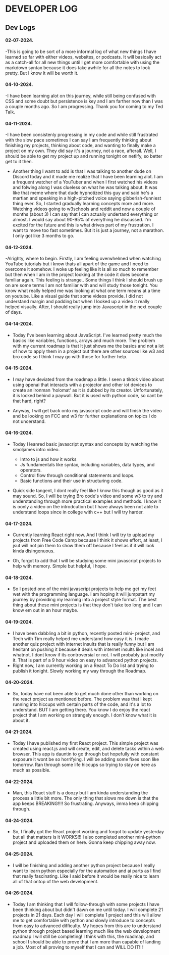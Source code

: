 # DEVELOPER LOG

## Dev Logs

#### 02-07-2024.

-This is going to be sort of a more informal log of what new things I have learned so far with either videos, websites, or podcasts. It will basically act as a catch-all for all new things until I get more comfortable with using the markdown syntax because it does take awhile for all the notes to look pretty. But I know it will be worth it.

#### 04-10-2024.

-I  have been learning alot on this journey, while still being confused with CSS and some doubt but persistence is key and I am farther now than I was a couple months ago. So I am progressing. Thank you for coming to my Ted Talk.

#### 04-11-2024.

-I have been consistenly progressing in my code and while still frustrated with the slow pace sometimes I can say I am frequently thinking about finishing my projects, thinking about code, and wanting to finally make a project on my own. They did say it's a journey, not a race, afterall. Well, I should be able to get my project up and running tonight on netlify, so better get to it then.

- Another thing I want to add is that I was talking to another dude on Discord today and it made me realize that I have been learning alot. I am a frequent watcher of a YouTuber and when I first watched his videos and folwing along I was clueless on what he was talking about. It was like that meme where that dude hypnotized this guy and said he's a martian and speaking in a high-pitched voice saying gibberish-funniest thing ever. So, I started gradually learning concepts more and more. Watching videos going to w3schools and reddit and now a couple of months (about 3) I can say that I can actually undertand everything or almost. I would say about 90-95% of everything he discussed. I'm excited for the future and this is what drives part of my frustration. I want to move too fast sometimes. But it is just a journey, not a marathon. I only got like 3 months to go. 

#### 04-12-2024.

-Alrighty, where to begin. Firstly, I am feeling overwhelmed when watching YouTube tutorials but i know thats all apart of the game and I need to overcome it somehow. I woke up feeling like it is all so much to remember but then when I am in the project looking at the code it does become familiar again. This feeling is strange.. Some things I think I should brush up on are some terms I am not familiar with and will study those tonight. You know what really helped me was looking at what one term means at a time on youtube. Like a visual guide that some videos provide. I did not understand margin and padding but when I looked up a video it really helped visually. After, I should really jump into Javascript in the next couple of days.


#### 04-14-2024.

- Today I've been learning about JavaScript. I've learned pretty much the basics like variables, functions, arrays and much more. The problem with my current roadmap is that It just shows me the basics and not a lot of how to apply them in a project but there are other sources like w3 and bro code so I think I may go with those for further help.

#### 04-15-2024.

- I may have deviated from the roadmap a little. I seen a  tiktok video about using openai that interacts with a projector and other iot devices to create an ironman 'holomat' as it is dubbed by its creator. Unfortunately, it is locked behind a paywall. But it is used with python code, so cant be that hard, right? 

- Anyway, I will get back onto my javascript code and will finish the video and be looking on FCC and w3 for further explanations on topics I do not uncerstand.

#### 04-16-2024.

- Today I leanred basic javascript syntax and concepts by watching the smoljames intro video. 
    - Intro to js and how it works
    - Js fundamentals like syntax, including variables, data types, and operators.
    - Control flow through conditional statements and loops.
    - Basic functions and their use in structuring code.

- Quick side tangent, I dont really feel like I know this though as good as it may sound. So, I will be trying Bro code's video and some w3 to try and understanding through more practical examples and methods. I know it is oonly a video on the introdcution but I have always been not able to understand loops since in college with c++ but I will try harder.

#### 04-17-2024.

- Currently learning React right now. And I think I will try to upload my projects from Free Code Camp because I think it shows effort, at least, I jsut will not pin them to show them off because I feel as if it will look kinda disingenuous.

- Oh, forgot to add that I will be studying some mini javascript projects to help with memory. Simple but helpful, I hope.

#### 04-18-2024.

- So I posted one of the mini javascript projects to help me get my feet wet with the programming language. I am hoping it will jumpstart my journey by providing my learning into a project style format. The best thing about these mini projects is that they don't take too long and I can know em out in an hour maybe.

#### 04-19-2024.

- I have been dabbling a bit in python, recently posted mini- project, and Tech with Tim really helped me understand how easy it is. I made another quiz project with internet insults that is really funny but I am hesitant on pushing it because it deals with internet insults like incel and whatnot. I dont know if its controversial or not. I will probably just modify it. That is part of a 9 hour video on easy to advanced python projects.
- Right now,  I am currently working on a React To Do list and trying to publish it tonight. Slowly working my way through the Roadmap.

#### 04-20-2024.

- So, today have not been able to get much done other than working on the react project as mentioned before. The problem was that I kept running into hiccups with certain parts of the code, and it's a lot to understand. BUT I am getting there. You know I do enjoy the react project that I am working on strangely enough. I don't know what it is about it.

#### 04-21-2024.

- Today I have published my first React project. This simple project was created using react.js and will create, edit, and delete tasks within a web browser. This app is dauntin to go through but hopefully with constant exposure it wont be so horrifying. I will be adding some fixes soon like tomorrow. Ran through some life hiccups so trying to stay on here as much as possible.

#### 04-22-2024.

- Man, this React stuff is a doozy but I am kinda understanding the process a little bit more. The only thing that slows me down is that the app keeps BREAKING!!!! So frustrating. Anyways, imma keep chipping through.

#### 04-24-2024.

- So, I finally got the React project working and forgot to update yesterday but all that matters is it WORKS!!! I also completed another mini-python project and uploaded them on here. Gonna keep chipping away now.

#### 04-25-2024.

- I will be finishing and adding another python project because I really want to learn python especially for the automation and ai parts as I find that really fascinating. Like I said before it would be really nice to learn all of that ontop of the web development.

#### 04-26-2024.

- Today I am thinking that I will follow-through with some projects I have been thinking about but didn't dawn on me until today. I will complete 21 projects in 21 days. Each day I will complete 1 project and this will allow me to get comfortable with python and slowly introduce to concepts from easy to advanced difficulty. My hopes from this are to understand python through project based learning much like the web development roadmap I will still be completing! I think with this, the roadmap, and school I should be able to prove that I am more than capable of landing a job. Most of all proving to myself that I can and WILL DO IT!!!